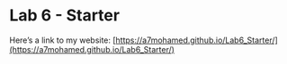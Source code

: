 # Lab 6 - Starter

Here’s a link to my website: [https://a7mohamed.github.io/Lab6_Starter/](https://a7mohamed.github.io/Lab6_Starter/)
